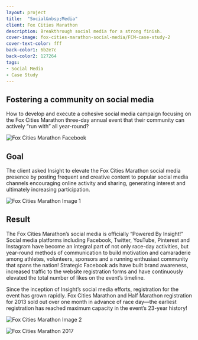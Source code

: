 ```yaml
---
layout: project
title:  "Social&nbsp;Media"
client: Fox Cities Marathon
description: Breakthrough social media for a strong finish.
cover-image: fox-cities-marathon-social-media/FCM-case-study-2
cover-text-color: fff
back-color1: 6b2e7c
back-color2: 127264
tags:
- Social Media
- Case Study
---
```


## Fostering a community on social media

How to develop and execute a cohesive social media campaign focusing on the Fox Cities Marathon three-day annual event that their community can actively “run with” all year-round?

<img data-aos="fade-up" data-aos-delay="200"  src="/img/projects/fox-cities-marathon-social-media/FCM-case-study-3.jpg"
alt="Fox Cities Marathon Facebook"
srcset="
/img/projects/fox-cities-marathon-social-media/FCM-case-study-3-2400.jpg 2400w,
/img/projects/fox-cities-marathon-social-media/FCM-case-study-3-1800.jpg 1800w,
/img/projects/fox-cities-marathon-social-media/FCM-case-study-3-1200.jpg 1200w,
/img/projects/fox-cities-marathon-social-media/FCM-case-study-3-900.jpg 900w,
/img/projects/fox-cities-marathon-social-media/FCM-case-study-3-600.jpg 600w,
/img/projects/fox-cities-marathon-social-media/FCM-case-study-3-400.jpg 400w" />

## Goal

The client asked Insight to elevate the Fox Cities Marathon social media presence by posting frequent and creative content to popular social media channels encouraging online activity and sharing, generating interest and ultimately increasing participation.

<img data-aos="fade-up" data-aos-delay="200"  src="/img/projects/fox-cities-marathon-social-media/FCM-case-study-2.jpg"
alt="Fox Cities Marathon Image 1"
srcset="
/img/projects/fox-cities-marathon-social-media/FCM-case-study-2-2400.jpg 2400w,
/img/projects/fox-cities-marathon-social-media/FCM-case-study-2-1800.jpg 1800w,
/img/projects/fox-cities-marathon-social-media/FCM-case-study-2-1200.jpg 1200w,
/img/projects/fox-cities-marathon-social-media/FCM-case-study-2-900.jpg 900w,
/img/projects/fox-cities-marathon-social-media/FCM-case-study-2-600.jpg 600w,
/img/projects/fox-cities-marathon-social-media/FCM-case-study-2-400.jpg 400w" />

## Result

The Fox Cities Marathon’s social media is officially “Powered By Insight!” Social media platforms including Facebook, Twitter, YouTube, Pinterest and Instagram have become an integral part of not only race-day activities, but year-round methods of communication to build motivation and camaraderie among athletes, volunteers, sponsors and a running enthusiast community that spans the nation! Strategic Facebook ads have built brand awareness, increased traffic to the website registration forms and have continuously elevated the total number of likes on the event’s timeline.

Since the inception of Insight’s social media efforts, registration for the event has grown rapidly. Fox Cities Marathon and Half Marathon registration for 2013 sold out over one month in advance of race day—the earliest registration has reached maximum capacity in the event’s 23-year history!

<img data-aos="fade-up" data-aos-delay="200"  src="/img/projects/fox-cities-marathon-social-media/FCM-case-study-1.jpg"
alt="Fox Cities Marathon Image 2"
srcset="
/img/projects/fox-cities-marathon-social-media/FCM-case-study-1-2400.jpg 2400w,
/img/projects/fox-cities-marathon-social-media/FCM-case-study-1-1800.jpg 1800w,
/img/projects/fox-cities-marathon-social-media/FCM-case-study-1-1200.jpg 1200w,
/img/projects/fox-cities-marathon-social-media/FCM-case-study-1-900.jpg 900w,
/img/projects/fox-cities-marathon-social-media/FCM-case-study-1-600.jpg 600w,
/img/projects/fox-cities-marathon-social-media/FCM-case-study-1-400.jpg 400w" />

<div>
<img data-aos="fade-up" data-aos-delay="200"  src="/img/projects/fox-cities-marathon-social-media/fox-cities-marathon-social-media-2017.jpg"
alt="Fox Cities Marathon 2017"
srcset="
/img/projects/fox-cities-marathon-social-media/fox-cities-marathon-social-media-2017-2400.jpg 2400w,
/img/projects/fox-cities-marathon-social-media/fox-cities-marathon-social-media-2017-1800.jpg 1800w,
/img/projects/fox-cities-marathon-social-media/fox-cities-marathon-social-media-2017-1200.jpg 1200w,
/img/projects/fox-cities-marathon-social-media/fox-cities-marathon-social-media-2017-900.jpg 900w,
/img/projects/fox-cities-marathon-social-media/fox-cities-marathon-social-media-2017-600.jpg 600w,
/img/projects/fox-cities-marathon-social-media/fox-cities-marathon-social-media-2017-400.jpg 400w" />
</div>
